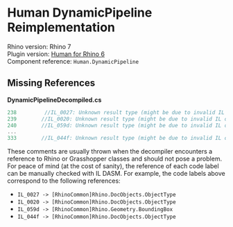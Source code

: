 # Human DynamicPipeline Reimplementation

Rhino version: Rhino 7  
Plugin version: [Human for Rhino 6](https://www.food4rhino.com/en/app/human)  
Component reference: ```Human.DynamicPipeline```

## Missing References

**DynamicPipelineDecompiled.cs**
```C#
238         //IL_0027: Unknown result type (might be due to invalid IL or missing references)
239        //IL_0020: Unknown result type (might be due to invalid IL or missing references)
240        //IL_059d: Unknown result type (might be due to invalid IL or missing references)
...
333        //IL_044f: Unknown result type (might be due to invalid IL or missing references)
```

These comments are usually thrown when the decompiler encounters a reference to Rhino or Grasshopper classes and should not pose a problem. For peace of mind (at the cost of sanity), the reference of each code label can be manually checked with IL DASM. For example, the code labels above correspond to the following references:  
- ```IL_0027 -> [RhinoCommon]Rhino.DocObjects.ObjectType```  
- ```IL_0020 -> [RhinoCommon]Rhino.DocObjects.ObjectType```  
- ```IL_059d -> [RhinoCommon]Rhino.Geometry.BoundingBox```  
- ```IL_044f -> [RhinoCommon]Rhino.DocObjects.ObjectType```  
